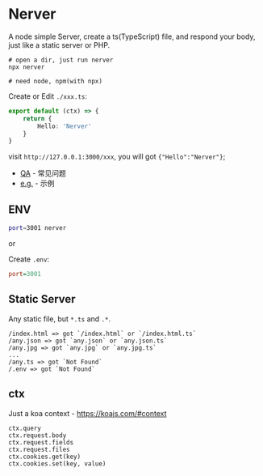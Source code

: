 # Nerver

A node simple Server, create a ts(TypeScript) file, and respond your body, just like a static server or PHP.

```
# open a dir, just run nerver
npx nerver

# need node, npm(with npx)
```


Create or Edit `./xxx.ts`:

```typescript
export default (ctx) => {
    return {
        Hello: 'Nerver'
    }
}
```

visit `http://127.0.0.1:3000/xxx`, you will got `{"Hello":"Nerver"}`;

- [QA](https://github.com/BoltDoggy/nerver/wiki) - 常见问题
- [e.g.](https://github.com/BoltDoggy/nerver/wiki/Examples) - 示例


## ENV

```bash
port=3001 nerver
```

or

Create `.env`:

```ini
port=3001
```

## Static Server

Any static file, but `*.ts` and `.*`.

```
/index.html => got `/index.html` or `/index.html.ts`
/any.json => got `any.json` or `any.json.ts`
/any.jpg => got `any.jpg` or `any.jpg.ts`
...
/any.ts => got `Not Found`
/.env => got `Not Found`
```

## ctx

Just a koa context - https://koajs.com/#context

```
ctx.query
ctx.request.body
ctx.request.fields
ctx.request.files
ctx.cookies.get(key)
ctx.cookies.set(key, value)
```

